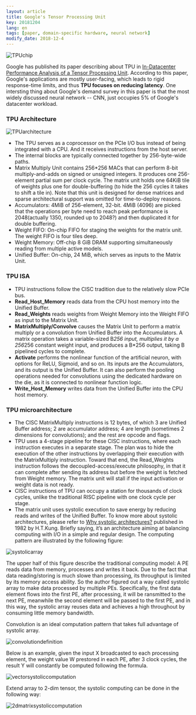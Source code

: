 ```yaml
---
layout: article
title: Google's Tensor Processing Unit
key: 20181204
lang: en
tags: [paper, domain-specific hardware, neural network]
modify_date: 2018-12-4
---
```


![TPUchip](https://blog-1256135234.cos.ap-chengdu.myqcloud.com/TPU/Mjg4NDc4NQ.jpeg)

Google has published its paper describing about TPU in [In-Datacenter Performance Analysis of a Tensor Processing Unit](https://arxiv.org/ftp/arxiv/papers/1704/1704.04760.pdf). According to this paper, Google's applications are mostly user-facing, which leads to rigid response-time limits, and thus **TPU focuses on reducing latency**. One intersting thing about Google's demand survey in this paper is that the most widely discussed neural network -- CNN, just occupies 5% of Google's datacenter workload.

<!--more-->

### TPU Architecture
![TPUarchitecture](https://blog-1256135234.cos.ap-chengdu.myqcloud.com/TPU/google-ai-chip-100718206-large.jpg)

*	The TPU serves as a coprocessor on the PCIe I/O bus instead of being integrated with a CPU. And it receives instructions from the host server. 
* The internal blocks are typically connected together by 256-byte-wide paths.
* Matrix Multiply Unit contains 256*256 MACs that can perform 8-bit multiply-and-adds on signed or unsigned integers. It produces one 256-element partial sum per clock cycle. The matrix unit holds one 64KiB tile of weights plus one for double-buffering (to hide the 256 cycles it takes to shift a tile in). Note that this unit is designed for dense matrices and sparse architectural support was omitted for time-to-deploy reasons.
* Accumulators: 4MiB of 256-element, 32-bit. 4MiB (4096) are picked that the operations per byte need to reach peak performance is 2048(actually 1350, rounded up to 2048?) and then duplicated it for double buffering.
* Weight FIFO: On-chip FIFO for staging the weights for the matrix unit. The weight FIFO is four tiles deep.
* Weight Memory: Off-chip 8 GiB DRAM supporting simultaneously reading from multiple active models.
* Unified Buffer: On-chip, 24 MiB, which serves as inputs to the Matrix Unit.

### TPU ISA
* TPU instructions follow the CISC tradition due to the relatively slow PCIe bus.
* **Read_Host_Memory** reads data from the CPU host memory into the Unified Buffer.
* **Read_Weights** reads weights from Weight Memory into the Weight FIFO as input to the Matrix Unit.
* **MatrixMultiply/Convolve** causes the Matrix Unit to perform a matrix multiply or a convolution from Unified Buffer into the Accumulators. A matrix operation takes a variable-sized B*256 input, multiplies it by a 256*256 constant weight input, and produces a B*256 output, taking B pipelined cycles to complete.
* **Activate** performs the nonlinear function of the artificial neuron, with options for ReLU, Sigmoid, and so on. Its inputs are the Accumulators, and its output is the Unified Buffer. It can also perform the pooling operations needed for convolutions using the dedicated hardware on the die, as it is connected to nonlinear function logic.
* **Write_Host_Memory** writes data from the Unified Buffer into the CPU host memory.

### TPU microarchitecture
* The CISC MatrixMultiply instructions is 12 bytes, of which 3 are Unified Buffer address; 2 are accumulator address; 4 are length (sometimes 2 dimensions for convolutions); and the rest are opcode and flags.
* TPU uses a 4-stage pipeline for these CISC instructions, where each instruction executes in a separate stage. The plan was to hide the execution of the other instructions by overlapping their execution with the MatrixMultiply instruction. Toward that end, the Read_Weights instruction follows the decoupled-access/execute philosophy, in that it can complete after sending its address but before the weight is fetched from Weight memory. The matrix unit will stall if the input activation or weight data is not ready.
* CISC instructions of TPU can occupy a station for thousands of clock cycles, unlike the traditional RISC pipeline with one clock cycle per stage.
* The matrix unit uses systolic execution to save energy by reducing reads and writes of the Unified Buffer. To know more about systolic architectures, please refer to [Why systolic architectures?](http://www.eecs.harvard.edu/~htk/publication/1982-kung-why-systolic-architecture.pdf) published in 1982 by H.T.Kung. Briefly saying, it’s an architecture aiming at balancing computing with I/O in a simple and regular design. The computing pattern are illustrated by the following figure:

![systolicarray](https://blog-1256135234.cos.ap-chengdu.myqcloud.com/v2-d878144bcca599494ee6007a7507c2fa_r.jpg)

The upper half of this figure describe the traditional computing model: A PE reads data from memory, processes and writes it back. Due to the fact that data reading/storing is much slowe than processing, its throughput is limited by its memory access ability. So the author figured out a way called systolic array to make data processed by multiple PEs. Specifically, the first data element flows into the first PE, after processing, it will be ransmitted to the next PE, meanwhile the second element will be passed to the first PE, and in this way, the systolic array reuses data and achieves a high throughout by consuming little memory bandwidth.

Convolution is an ideal computation pattern that takes full advantage of systolic array.

![convolutiondefinition](https://blog-1256135234.cos.ap-chengdu.myqcloud.com/TPU/v2-858ad056658e5a9bd72314411d740d84_hd.png)

Below is an example, given the input X broadcasted to each processing element, the weight value W prestored in each PE, after 3 clock cycles, the result Y will constantly be computed following the formula.

![vectorsystoliccomputation](https://blog-1256135234.cos.ap-chengdu.myqcloud.com/TPU/v2-8d02652c3a1bd57bf93979ea4583a453_hd.png)

Extend array to 2-dim tensor, the systolic computing can be done in the following way:

![2dmatrixsystoliccomputation](https://blog-1256135234.cos.ap-chengdu.myqcloud.com/TPU/ezgif.com-gif-maker.gif)





